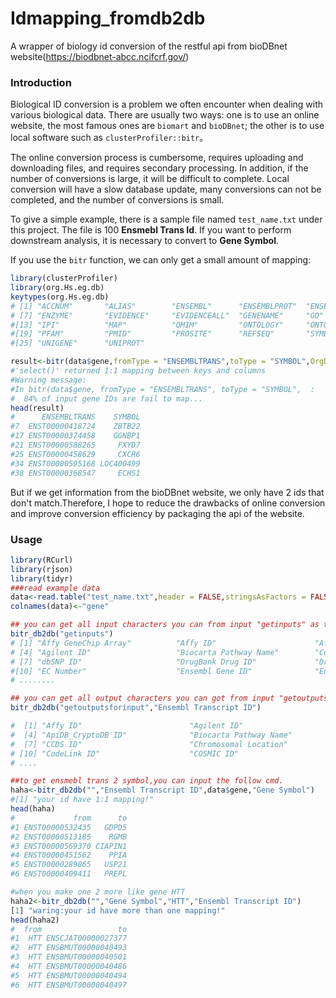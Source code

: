 # Idmapping_fromdb2db
A wrapper of  biology id conversion of the restful api from bioDBnet website(https://biodbnet-abcc.ncifcrf.gov/)

### Introduction

Biological ID conversion is a problem we often encounter when dealing with various biological data. There are usually two ways: one is to use an online website, the most famous ones are `biomart` and `bioDBnet`; the other is to use local software such as `clusterProfiler::bitr`。


The online conversion process is cumbersome, requires uploading and downloading files, and requires secondary processing. In addition, if the number of conversions is large, it will be difficult to complete. Local conversion will have a slow database update, many conversions can not be completed, and the number of conversions is small.


To give a simple example, there is a sample file named `test_name.txt` under this project. The file is 100 **Ensmebl Trans Id**. If you want to perform downstream analysis, it is necessary to convert to **Gene Symbol**. 

If you use the `bitr` function, we can only get a small amount of mapping:

```R
library(clusterProfiler)
library(org.Hs.eg.db)
keytypes(org.Hs.eg.db)
# [1] "ACCNUM"       "ALIAS"        "ENSEMBL"      "ENSEMBLPROT"  "ENSEMBLTRANS" "ENTREZID"    
# [7] "ENZYME"       "EVIDENCE"     "EVIDENCEALL"  "GENENAME"     "GO"           "GOALL"       
#[13] "IPI"          "MAP"          "OMIM"         "ONTOLOGY"     "ONTOLOGYALL"  "PATH"        
#[19] "PFAM"         "PMID"         "PROSITE"      "REFSEQ"       "SYMBOL"       "UCSCKG"      
#[25] "UNIGENE"      "UNIPROT" 
```

```R
result<-bitr(data$gene,fromType = "ENSEMBLTRANS",toType = "SYMBOL",OrgDb = org.Hs.eg.db)
#'select()' returned 1:1 mapping between keys and columns
#Warning message:
#In bitr(data$gene, fromType = "ENSEMBLTRANS", toType = "SYMBOL",  :
#  84% of input gene IDs are fail to map...
head(result)
#      ENSEMBLTRANS    SYMBOL
#7  ENST00000418724    ZBTB22
#17 ENST00000374458    GGNBP1
#21 ENST00000588265     FXYD7
#25 ENST00000458629     CXCR6
#34 ENST00000595168 LOC400499
#38 ENST00000368547     ECHS1
```
But if we get information from the bioDBnet website, we only have 2 ids that don't match.Therefore, I hope to reduce the drawbacks of online conversion and improve conversion efficiency by packaging the api of the website.

### Usage

```R
library(RCurl)
library(rjson)
library(tidyr)
###read example data
data<-read.table("test_name.txt",header = FALSE,stringsAsFactors = FALSE)
colnames(data)<-"gene"

## you can get all input characters you can from input "getinputs" as the first parameter
bitr_db2db("getinputs")
# [1] "Affy GeneChip Array"          "Affy ID"                      "Affy Transcript Cluster ID"  
# [4] "Agilent ID"                   "Biocarta Pathway Name"        "CodeLink ID"                 
# [7] "dbSNP ID"                     "DrugBank Drug ID"             "DrugBank Drug Name"          
#[10] "EC Number"                    "Ensembl Gene ID"              "Ensembl Protein ID"
# ........

## you can get all output characters you can got from input "getoutputsforinput" as the first parameter。
bitr_db2db("getoutputsforinput","Ensembl Transcript ID")

#  [1] "Affy ID"                        "Agilent ID"                     "Allergome Code"                
#  [4] "ApiDB_CryptoDB ID"              "Biocarta Pathway Name"          "BioCyc ID"                     
#  [7] "CCDS ID"                        "Chromosomal Location"           "CleanEx ID"                    
# [10] "CodeLink ID"                    "COSMIC ID"                      "CPDB Protein Interactor"  
# ....

##to get ensmebl trans 2 symbol,you can input the follow cmd.
haha<-bitr_db2db("","Ensembl Transcript ID",data$gene,"Gene Symbol")
#[1] "your id have 1:1 mapping!"
head(haha)
#             from      to
#1 ENST00000532435   GDPD5
#2 ENST00000513185    RGMB
#3 ENST00000569370 CIAPIN1
#4 ENST00000451562    PPIA
#5 ENST00000289865   USP21
#6 ENST00000409411   PREPL

#when you make one 2 more like gene HTT
haha2<-bitr_db2db("","Gene Symbol","HTT","Ensembl Transcript ID")
[1] "waring:your id have more than one mapping!"
head(haha2)
#  from                 to
#1  HTT ENSCJAT00000027377
#2  HTT ENSBMUT00000040493
#3  HTT ENSBMUT00000040501
#4  HTT ENSBMUT00000040486
#5  HTT ENSBMUT00000040494
#6  HTT ENSBMUT00000040497
```
